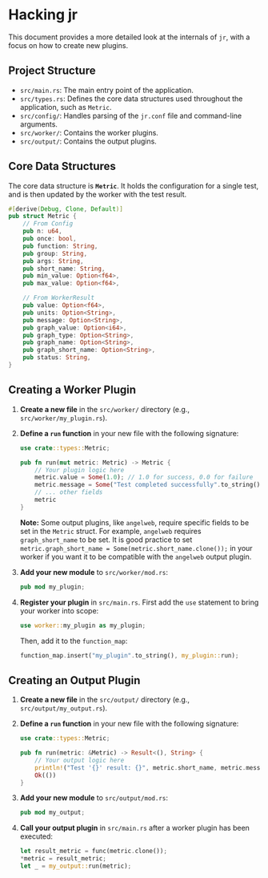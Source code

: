 # Hacking jr

This document provides a more detailed look at the internals of `jr`, with a focus on how to create new plugins.

## Project Structure

- `src/main.rs`: The main entry point of the application.
- `src/types.rs`: Defines the core data structures used throughout the application, such as `Metric`.
- `src/config/`: Handles parsing of the `jr.conf` file and command-line arguments.
- `src/worker/`: Contains the worker plugins.
- `src/output/`: Contains the output plugins.

## Core Data Structures

The core data structure is **`Metric`**. It holds the configuration for a single test, and is then updated by the worker with the test result.

  ```rust
  #[derive(Debug, Clone, Default)]
  pub struct Metric {
      // From Config
      pub n: u64,
      pub once: bool,
      pub function: String,
      pub group: String,
      pub args: String,
      pub short_name: String,
      pub min_value: Option<f64>,
      pub max_value: Option<f64>,

      // From WorkerResult
      pub value: Option<f64>,
      pub units: Option<String>,
      pub message: Option<String>,
      pub graph_value: Option<i64>,
      pub graph_type: Option<String>,
      pub graph_name: Option<String>,
      pub graph_short_name: Option<String>,
      pub status: String,
  }
  ```

## Creating a Worker Plugin

1.  **Create a new file** in the `src/worker/` directory (e.g., `src/worker/my_plugin.rs`).
2.  **Define a `run` function** in your new file with the following signature:

    ```rust
    use crate::types::Metric;

    pub fn run(mut metric: Metric) -> Metric {
        // Your plugin logic here
        metric.value = Some(1.0); // 1.0 for success, 0.0 for failure
        metric.message = Some("Test completed successfully".to_string());
        // ... other fields
        metric
    }
    ```

    **Note:** Some output plugins, like `angelweb`, require specific fields to be set in the `Metric` struct. For example, `angelweb` requires `graph_short_name` to be set. It is good practice to set `metric.graph_short_name = Some(metric.short_name.clone());` in your worker if you want it to be compatible with the `angelweb` output plugin.

3.  **Add your new module** to `src/worker/mod.rs`:

    ```rust
    pub mod my_plugin;
    ```

4.  **Register your plugin** in `src/main.rs`. First add the `use` statement to bring your worker into scope:

    ```rust
    use worker::my_plugin as my_plugin;
    ```

    Then, add it to the `function_map`:

    ```rust
    function_map.insert("my_plugin".to_string(), my_plugin::run);
    ```

## Creating an Output Plugin

1.  **Create a new file** in the `src/output/` directory (e.g., `src/output/my_output.rs`).
2.  **Define a `run` function** in your new file with the following signature:

    ```rust
    use crate::types::Metric;

    pub fn run(metric: &Metric) -> Result<(), String> {
        // Your output logic here
        println!("Test '{}' result: {}", metric.short_name, metric.message.as_deref().unwrap_or(""));
        Ok(())
    }
    ```

3.  **Add your new module** to `src/output/mod.rs`:

    ```rust
    pub mod my_output;
    ```

4.  **Call your output plugin** in `src/main.rs` after a worker plugin has been executed:

    ```rust
    let result_metric = func(metric.clone());
    *metric = result_metric;
    let _ = my_output::run(metric);
    ```
